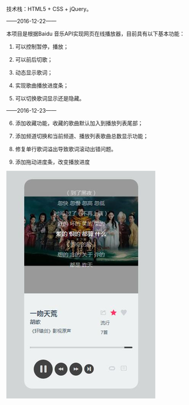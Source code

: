 技术栈：HTML5 + CSS + jQuery。

——2016-12-22——

本项目是根据Baidu 音乐API实现网页在线播放器，目前具有以下基本功能：

1. 可以控制暂停，播放；

2. 可以前后切歌；

3. 动态显示歌词；

4. 实现歌曲播放进度条；

5. 可以切换歌词显示还是隐藏。

——2016-12-23——

6. 添加收藏功能，收藏的歌曲默认加入到播放列表尾部；

7. 添加频道切换和当前频道、播放列表歌曲总数显示功能；

8. 修复单行歌词溢出导致歌词滚动出错问题。

9. 添加拖动进度条，改变播放进度

![Image text](img/demo.jpg)